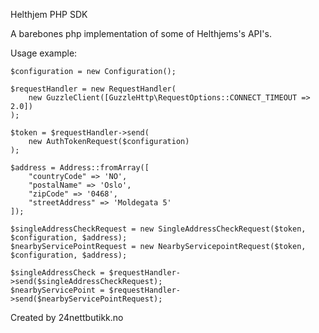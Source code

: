 Helthjem PHP SDK

A barebones php implementation of some of Helthjems's API's.

Usage example: 

    $configuration = new Configuration();
    
    $requestHandler = new RequestHandler(
        new GuzzleClient([GuzzleHttp\RequestOptions::CONNECT_TIMEOUT => 2.0])
    );
    
    $token = $requestHandler->send(
        new AuthTokenRequest($configuration)
    );

    $address = Address::fromArray([
        "countryCode" => 'NO',
        "postalName" => 'Oslo',
        "zipCode" => '0468',
        "streetAddress" => 'Moldegata 5'
    ]);

    $singleAddressCheckRequest = new SingleAddressCheckRequest($token, $configuration, $address);
    $nearbyServicePointRequest = new NearbyServicepointRequest($token, $configuration, $address);

    $singleAddressCheck = $requestHandler->send($singleAddressCheckRequest);
    $nearbyServicePoint = $requestHandler->send($nearbyServicePointRequest);
    
Created by 24nettbutikk.no
